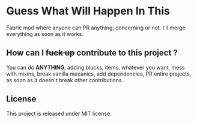 # Guess What Will Happen In This

Fabric mod where anyone can PR anything, concerning or not. I'll merge everything as soon as it works. 

## How can I ~~fuck up~~ contribute to this project ?

You can do **ANYTHING**, adding blocks, items, whatever you want, mess with mixins, break vanilla mecanics, add dependencies, PR entire projects, as soon as it doesn't break other contributions.

## License

This project is released under MIT license.
